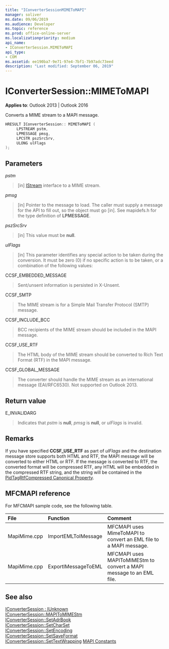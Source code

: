 ```yaml
---
title: "IConverterSessionMIMEToMAPI" 
manager: soliver
ms.date: 09/06/2019
ms.audience: Developer
ms.topic: reference
ms.prod: office-online-server
ms.localizationpriority: medium
api_name:
- IConverterSession.MIMEToMAPI
api_type:
- COM
ms.assetid: ee190ba7-9e71-97e4-7bf1-7b97adc73eed
description: "Last modified: September 06, 2019"
---
```


# IConverterSession::MIMEToMAPI

**Applies to**: Outlook 2013 | Outlook 2016

Converts a MIME stream to a MAPI message.

```cpp
HRESULT IConverterSession:: MIMEToMAPI ( 
     LPSTREAM pstm, 
     LPMESSAGE pmsg, 
     LPCSTR pszSrcSrv, 
     ULONG ulFlags 
);
```

## Parameters

 _pstm_

> [in] [IStream](https://msdn.microsoft.com/library/aa380034%28VS.85%29.aspx) interface to a MIME stream.

 _pmsg_

> [in] Pointer to the message to load. The caller must supply a message for the API to fill out, so the object must go [in]. See mapidefs.h for the type definition of **LPMESSAGE**.

 _pszSrcSrv_

> [in] This value must be **null**.

 _ulFlags_

> [in] This parameter identifies any special action to be taken during the conversion. It must be zero (0) if no specific action is to be taken, or a combination of the following values:

CCSF_EMBEDDED_MESSAGE

> Sent/unsent information is persisted in X-Unsent.

CCSF_SMTP

> The MIME stream is for a Simple Mail Transfer Protocol (SMTP) message.

CCSF_INCLUDE_BCC

> BCC recipients of the MIME stream should be included in the MAPI message.

CCSF_USE_RTF

> The HTML body of the MIME stream should be converted to Rich Text Format (RTF) in the MAPI message.

CCSF_GLOBAL_MESSAGE
> The converter should handle the MIME stream as an international message (EAI/RFC6530). Not supported on Outlook 2013.

## Return value

E_INVALIDARG

> Indicates that _pstm_ is **null**, _pmsg_ is **null**, or _ulFlags_ is invalid.

## Remarks

If you have specified **CCSF_USE_RTF** as part of _ulFlags_ and the destination message store supports both HTML and RTF, the MAPI message will be converted to either HTML or RTF. If the message is converted to RTF, the converted format will be compressed RTF, any HTML will be embedded in the compressed RTF string, and the string will be contained in the [PidTagRtfCompressed Canonical Property](pidtagrtfcompressed-canonical-property.md).

## MFCMAPI reference

For MFCMAPI sample code, see the following table.

|**File**|**Function**|**Comment**|
|:-----|:-----|:-----|
|MapiMime.cpp  <br/> |ImportEMLToIMessage  <br/> |MFCMAPI uses MimeToMAPI to convert an EML file to a MAPI message. |
|MapiMime.cpp  <br/> |ExportIMessageToEML  <br/> |MFCMAPI uses MAPIToMIMEStm to convert a MAPI message to an EML file. |

## See also

[IConverterSession : IUnknown](iconvertersessioniunknown.md)  
[IConverterSession::MAPIToMIMEStm](iconvertersession-mapitomimestm.md)  
[IConverterSession::SetAdrBook](iconvertersession-setadrbook.md)  
[IConverterSession::SetCharSet](iconvertersession-setcharset.md)  
[IConverterSession::SetEncoding](iconvertersession-setencoding.md)  
[IConverterSession::SetSaveFormat](iconvertersession-setsaveformat.md)  
[IConverterSession::SetTextWrapping](iconvertersession-settextwrapping.md)
[MAPI Constants](mapi-constants.md)
